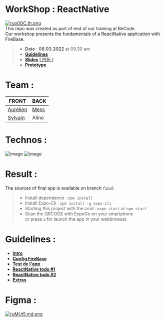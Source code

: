 # **WorkShop : ReactNative** 

[![ruo0OC.th.png](https://i.lensdump.com/i/ruo0OC.th.png)](https://lensdump.com/i/ruo0OC)    
This repo was created as part of end of our training at BeCode.  
Our workshop presents the fundamentals of a ReactNative application with FireBase.  
> - **Date** : **08.03.2022** at 09.30 am
> - **[Guidelines](./guidelines/1.Intro.md)**
> - **[Slides](https://www.canva.com/design/DAE5jaW9uAw/JamUI0WLUTiR9keJeXJn6Q/view?utm_content=DAE5jaW9uAw&utm_campaign=designshare&utm_medium=link&utm_source=publishpresent)** [ [ PDF ]](./guidelines/7.WorkShop_ReactNative_Slides.pdf)
> - **[Prototype](https://i1.lensdump.com/i/ruMUt5.png)**
# **Team** :
|   FRONT	|   BACK	|
|---	|---	|
|   [Aurélien](https://github.com/Freyaln)	|   [Mess](https://github.com/MessDorchies) 	|
|   [Sylvain](https://github.com/Sylvain-Valvassori) 	|   Aline|
# **Technos** : 
![image](https://img.shields.io/badge/React_Native-20232A?style=for-the-badge&logo=react&logoColor=61DAFB)
![image](https://img.shields.io/badge/firebase-ffca28?style=for-the-badge&logo=firebase&logoColor=black)  

# **Result** :  
The sources of final app is available on branch *`final`*
> - Install dependance : `npm install`
> - Install Expo-Cli : `npm install -g expo-cli`
> - Starting this project with the cmd : `expo start` or `npm start`  
> - Scan the QRCODE with ExpoGo on your smartphone  
or press `w` for launch the app in your webbrowser. 

# **Guidelines** : 
- [**Intro**](./guidelines/1.Intro.md) 
- [**Config FireBase**](./guidelines/2.Config.md)  
- [**Test de l'app**](./guidelines/3.Start.md)  
- [**ReactNative todo #1**](./guidelines/4.Work1.md)  
- [**ReactNative todo #2**](./guidelines/5.Work2.md)
- [**Extras**](./guidelines/6.Extras.md)

# Figma : 
[![ruMUt5.md.png](https://i1.lensdump.com/i/ruMUt5.md.png)](https://lensdump.com/i/ruMUt5)